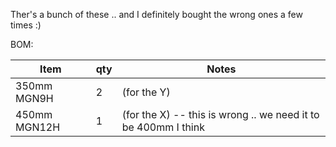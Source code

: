Ther's a bunch of these .. and I definitely bought the wrong ones a few times :) 

BOM:

Item | qty | Notes
--- | --- | ---
350mm MGN9H | 2 | (for the Y)
450mm MGN12H | 1 | (for the X) -- this is wrong .. we need it to be 400mm I think
